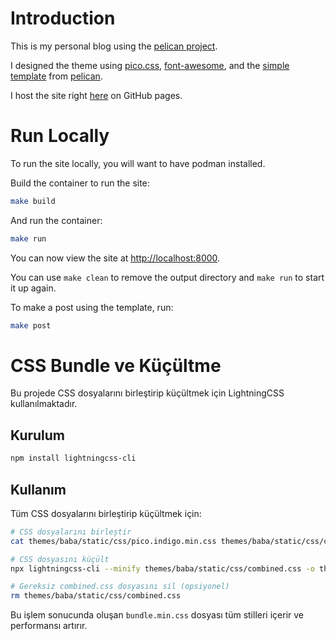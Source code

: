 # Introduction

This is my personal blog using the [pelican project](https://docs.getpelican.com/en/latest/).

I designed the theme using [pico.css](https://picocss.com/), [font-awesome](https://fontawesome.com/), and the [simple template](https://github.com/getpelican/pelican/tree/master/pelican/themes/simple/templates) from [pelican](https://docs.getpelican.com/en/latest/).

I host the site right [here](https://yuceltoluyag.github.io) on GitHub pages.

# Run Locally

To run the site locally, you will want to have podman installed.

Build the container to run the site:

```bash
make build
```

And run the container:

```bash
make run
```

You can now view the site at [http://localhost:8000](http://localhost:8000).

You can use `make clean` to remove the output directory and `make run` to start it up again.

To make a post using the template, run:

```bash
make post
```

# CSS Bundle ve Küçültme

Bu projede CSS dosyalarını birleştirip küçültmek için LightningCSS kullanılmaktadır.

## Kurulum

```bash
npm install lightningcss-cli
```

## Kullanım

Tüm CSS dosyalarını birleştirip küçültmek için:

```bash
# CSS dosyalarını birleştir
cat themes/baba/static/css/pico.indigo.min.css themes/baba/static/css/custom.css themes/baba/static/css/modern-styles.css themes/baba/static/css/pygments.css themes/baba/static/css/copy.css themes/baba/static/css/toc.css themes/baba/static/css/language-switcher.css themes/baba/static/css/social-share.css themes/baba/static/css/back-to-top.css themes/baba/static/css/donate.css themes/baba/static/css/tags.css > themes/baba/static/css/combined.css

# CSS dosyasını küçült
npx lightningcss-cli --minify themes/baba/static/css/combined.css -o themes/baba/static/css/bundle.min.css

# Gereksiz combined.css dosyasını sil (opsiyonel)
rm themes/baba/static/css/combined.css
```

Bu işlem sonucunda oluşan `bundle.min.css` dosyası tüm stilleri içerir ve performansı artırır.
